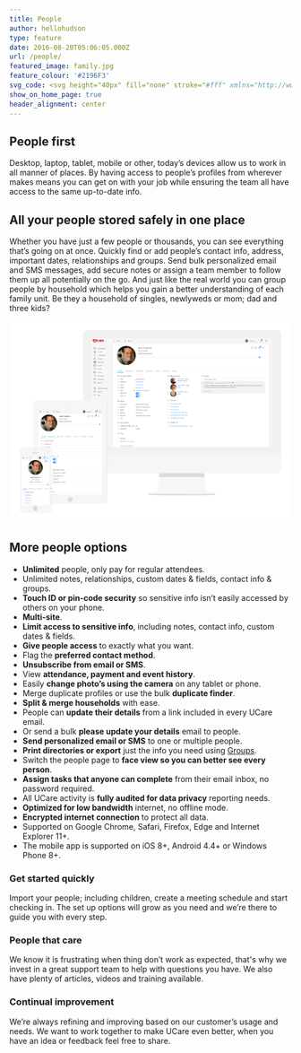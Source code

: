 ```yaml
---
title: People
author: hellohudson
type: feature
date: 2016-08-20T05:06:05.000Z
url: /people/
featured_image: family.jpg
feature_colour: '#2196F3'
svg_code: <svg height="40px" fill="none" stroke="#fff" xmlns="http://www.w3.org/2000/svg" viewBox="0 0 24 24"><path fill="none" stroke="#fff" stroke-linejoin="round" stroke-miterlimit="10" d="M12 23.5h11.5s0-2.057-1-4.057c-.746-1.492-4-2.5-8-4v-3s1.5-1 1.5-3c.5 0 1-2 0-2.5 0-.298 1.34-2.802 1-4.5-.5-2.5-7.5-2.5-8-.5-3 0-1 4.594-1 5-1 .5-.5 2.5 0 2.5 0 2 1.5 3 1.5 3v3c-4 1.5-7.255 2.508-8 4-1 2-1 4.057-1 4.057H12z"/><g></svg>
show_on_home_page: true
header_alignment: center
---
```


## People first

Desktop, laptop, tablet, mobile or other, today’s devices allow us to work in all manner of places. By having access to people’s profiles from wherever makes means you can get on with your job while ensuring the team all have access to the same up-to-date info.

## All your people stored safely in one place

Whether you have just a few people or thousands, you can see everything that’s going on at once. Quickly find or add people’s contact info, address, important dates, relationships and groups. Send bulk personalized email and SMS messages, add secure notes or assign a team member to follow them up all potentially on the go. And just like the real world you can group people by household which helps you gain a better understanding of each family unit. Be they a household of singles, newlyweds or mom; dad and three kids?

![](iDevices2.png)

## More people options

*   **Unlimited** people, only pay for regular attendees.
*   Unlimited notes, relationships, custom dates & fields, contact info & groups.
*   **Touch ID or pin-code security** so sensitive info isn’t easily accessed by others on your phone.
*   **Multi-site**.
*   **Limit access to sensitive info**, including notes, contact info, custom dates & fields.
*   **Give people access** to exactly what you want.
*   Flag the **preferred contact method**.
*   **Unsubscribe from email or SMS**.
*   View **attendance, payment and event history**.
*   Easily **change photo’s using the camera** on any tablet or phone.
*   Merge duplicate profiles or use the bulk **duplicate finder**.
*   **Split & merge households** with ease.
*   People can **update their details** from a link included in every UCare email.
*   Or send a bulk **please update your details** email to people.
*   **Send personalized email or SMS** to one or multiple people.
*   **Print directories or export** just the info you need using [Groups](/features/groups/).
*   Switch the people page to **face view so you can better see every person**.
*   **Assign tasks that anyone can complete** from their email inbox, no password required.
*   All UCare activity is **fully audited for data privacy** reporting needs.
*   **Optimized for low bandwidth** internet, no offline mode.
*   **Encrypted internet connection** to protect all data.
*   Supported on Google Chrome, Safari, Firefox, Edge and Internet Explorer 11+.
*   The mobile app is supported on iOS 8+, Android 4.4+ or Windows Phone 8+.

### Get started quickly

Import your people; including children, create a meeting schedule and start checking in. The set up options will grow as you need and we’re there to guide you with every step.

### People that care

We know it is frustrating when thing don’t work as expected, that's why we invest in a great support team to help with questions you have. We also have plenty of articles, videos and training available.

### Continual improvement

We’re always refining and improving based on our customer’s usage and needs. We want to work together to make UCare even better, when you have an idea or feedback feel free to share.
